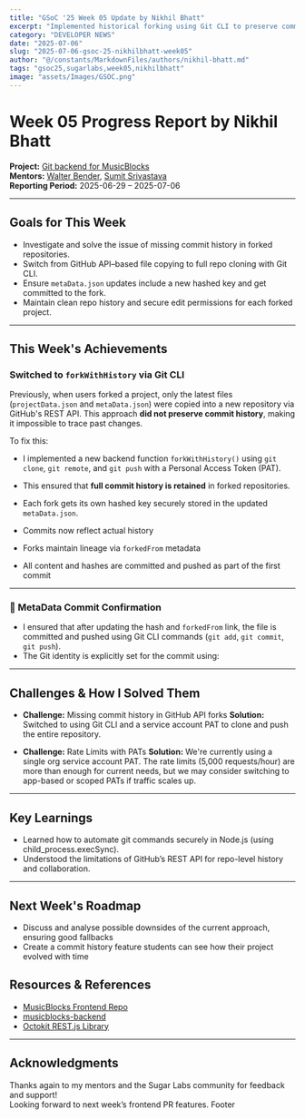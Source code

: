 ```yaml
---
title: "GSoC '25 Week 05 Update by Nikhil Bhatt"
excerpt: "Implemented historical forking using Git CLI to preserve commit history and securely update metadata for downstream workflows."
category: "DEVELOPER NEWS"
date: "2025-07-06"
slug: "2025-07-06-gsoc-25-nikhilbhatt-week05"
author: "@/constants/MarkdownFiles/authors/nikhil-bhatt.md"
tags: "gsoc25,sugarlabs,week05,nikhilbhatt"
image: "assets/Images/GSOC.png"
---
```


<!-- markdownlint-disable -->

# Week 05 Progress Report by Nikhil Bhatt

**Project:** [Git backend for MusicBlocks](https://github.com/benikk/musicblocks-backend)  
**Mentors:** [Walter Bender](https://github.com/walterbender), [Sumit Srivastava](https://github.com/sum2it)  
**Reporting Period:** 2025-06-29 – 2025-07-06  

---

## Goals for This Week

- Investigate and solve the issue of missing commit history in forked repositories.
- Switch from GitHub API–based file copying to full repo cloning with Git CLI.
- Ensure `metaData.json` updates include a new hashed key and get committed to the fork.
- Maintain clean repo history and secure edit permissions for each forked project.

---

## This Week's Achievements

###  Switched to `forkWithHistory` via Git CLI

Previously, when users forked a project, only the latest files (`projectData.json` and `metaData.json`) were copied into a new repository via GitHub's REST API. This approach **did not preserve commit history**, making it impossible to trace past changes.

To fix this:

- I implemented a new backend function `forkWithHistory()` using `git clone`, `git remote`, and `git push` with a Personal Access Token (PAT).
- This ensured that **full commit history is retained** in forked repositories.
- Each fork gets its own hashed key securely stored in the updated `metaData.json`.

- Commits now reflect actual history  
- Forks maintain lineage via `forkedFrom` metadata  
- All content and hashes are committed and pushed as part of the first commit

---

### 🔐 MetaData Commit Confirmation

- I ensured that after updating the hash and `forkedFrom` link, the file is committed and pushed using Git CLI commands (`git add`, `git commit`, `git push`).
- The Git identity is explicitly set for the commit using:

---

## Challenges & How I Solved Them

- **Challenge:** Missing commit history in GitHub API forks
  **Solution:** Switched to using Git CLI and a service account PAT to clone and push the entire repository.

- **Challenge:** Rate Limits with PATs
  **Solution:** We're currently using a single org service account PAT. The rate limits (5,000 requests/hour) are more than enough for current needs, but we may consider switching to app-based or scoped PATs if traffic scales up.

---

## Key Learnings

- Learned how to automate git commands securely in Node.js (using child_process.execSync).
- Understood the limitations of GitHub’s REST API for repo-level history and collaboration.

---

## Next Week's Roadmap 

- Discuss and analyse possible downsides of the current approach, ensuring good fallbacks 
- Create a commit history feature students can see how their project evolved with time

## Resources & References

- [MusicBlocks Frontend Repo](https://github.com/sugarlabs/musicblocks)
- [musicblocks-backend](https://github.com/benikk/musicblocks-backend)
- [Octokit REST.js Library](https://github.com/octokit/rest.js)

---

## Acknowledgments

Thanks again to my mentors and the Sugar Labs community for feedback and support!  
Looking forward to next week’s frontend PR features. 
Footer
